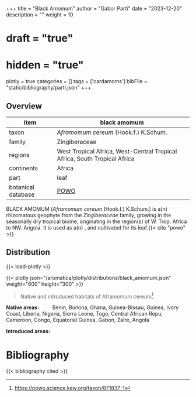 +++
title = "Black Amomum"
author = "Gabor Parti"
date = "2023-12-20"
description = ""
weight = 10
# draft = "true"
# hidden = "true"
plotly = true
categories = []
tags = ['cardamoms']
bibFile = "static/bibliography/parti.json"
+++



<center>



</center>

## Overview

|       item       |                               black amomum                              |
|------------------|-------------------------------------------------------------------------|
|       taxon      |                  *Aframomum cereum* (Hook.f.) K.Schum.                  |
|      family      |                              Zingiberaceae                              |
|      regions     |West Tropical Africa, West-Central Tropical Africa, South Tropical Africa|
|    continents    |                                  Africa                                 |
|       part       |                                   leaf                                  |
|botanical database|           [POWO](https://powo.science.kew.org/taxon/871837-1)           |

BLACK AMOMUM (*Aframomum cereum* (Hook.f.) K.Schum.) is a(n) rhizomatous geophyte from the *Zingiberaceae* family, growing in the seasonally dry tropical biome, originating in the region(s) of W. Trop. Africa to NW. Angola. It is used as a(n)  , and cultivated for its leaf.{{< cite "powo" >}}



## Distribution

{{< load-plotly >}}

{{< plotly json="/aromatica/plotly/distributions/black_amomum.json" weight="600" height="300" >}}

>Native and introduced habitats of Aframomum cereum[^powo]

[^powo]: https://powo.science.kew.org/taxon/871837-1

<p style="text-align:left;">

**Native areas:** &ensp; &ensp; &ensp; Benin, Burkina, Ghana, Guinea-Bissau, Guinea, Ivory Coast, Liberia, Nigeria, Sierra Leone, Togo, Central African Repu, Cameroon, Congo, Equatorial Guinea, Gabon, Zaïre, Angola

**Introduced areas:** 

</p>



# Bibliography

{{< bibliography cited >}}

